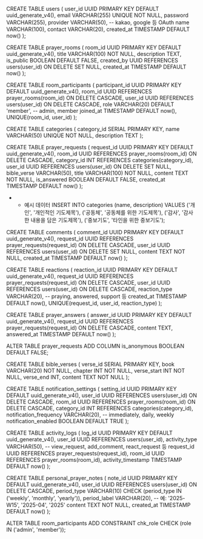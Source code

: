 CREATE TABLE users (
user_id UUID PRIMARY KEY DEFAULT uuid_generate_v4(),
email VARCHAR(255) UNIQUE NOT NULL,
password VARCHAR(255),
provider VARCHAR(50), -- kakao, google 등 OAuth
name VARCHAR(100),
contact VARCHAR(20),
created_at TIMESTAMP DEFAULT now()
);

CREATE TABLE prayer_rooms (
room_id UUID PRIMARY KEY DEFAULT uuid_generate_v4(),
title VARCHAR(100) NOT NULL,
description TEXT,
is_public BOOLEAN DEFAULT FALSE,
created_by UUID REFERENCES users(user_id) ON DELETE SET NULL,
created_at TIMESTAMP DEFAULT now()
);

CREATE TABLE room_participants (
participant_id UUID PRIMARY KEY DEFAULT uuid_generate_v4(),
room_id UUID REFERENCES prayer_rooms(room_id) ON DELETE CASCADE,
user_id UUID REFERENCES users(user_id) ON DELETE CASCADE,
role VARCHAR(20) DEFAULT 'member', -- admin, member
joined_at TIMESTAMP DEFAULT now(),
UNIQUE(room_id, user_id)
);

CREATE TABLE categories (
category_id SERIAL PRIMARY KEY,
name VARCHAR(50) UNIQUE NOT NULL,
description TEXT
);

CREATE TABLE prayer_requests (
request_id UUID PRIMARY KEY DEFAULT uuid_generate_v4(),
room_id UUID REFERENCES prayer_rooms(room_id) ON DELETE CASCADE,
category_id INT REFERENCES categories(category_id),
user_id UUID REFERENCES users(user_id) ON DELETE SET NULL,
bible_verse VARCHAR(50),
title VARCHAR(100) NOT NULL,
content TEXT NOT NULL,
is_answered BOOLEAN DEFAULT FALSE,
created_at TIMESTAMP DEFAULT now()
);

- - 예시 데이터
INSERT INTO categories (name, description) VALUES
('개인', '개인적인 기도제목'),
('공동체', '공동체를 위한 기도제목'),
('감사', '감사한 내용을 담은 기도제목'),
('중보기도', '타인을 위한 중보기도');

CREATE TABLE comments (
comment_id UUID PRIMARY KEY DEFAULT uuid_generate_v4(),
request_id UUID REFERENCES prayer_requests(request_id) ON DELETE CASCADE,
user_id UUID REFERENCES users(user_id) ON DELETE SET NULL,
content TEXT NOT NULL,
created_at TIMESTAMP DEFAULT now()
);

CREATE TABLE reactions (
reaction_id UUID PRIMARY KEY DEFAULT uuid_generate_v4(),
request_id UUID REFERENCES prayer_requests(request_id) ON DELETE CASCADE,
user_id UUID REFERENCES users(user_id) ON DELETE CASCADE,
reaction_type VARCHAR(20), -- praying, answered, support 등
created_at TIMESTAMP DEFAULT now(),
UNIQUE(request_id, user_id, reaction_type)
);

CREATE TABLE prayer_answers (
answer_id UUID PRIMARY KEY DEFAULT uuid_generate_v4(),
request_id UUID REFERENCES prayer_requests(request_id) ON DELETE CASCADE,
content TEXT,
answered_at TIMESTAMP DEFAULT now()
);

ALTER TABLE prayer_requests ADD COLUMN is_anonymous BOOLEAN DEFAULT FALSE;

CREATE TABLE bible_verses (
verse_id SERIAL PRIMARY KEY,
book VARCHAR(20) NOT NULL,
chapter INT NOT NULL,
verse_start INT NOT NULL,
verse_end INT,
content TEXT NOT NULL
);

CREATE TABLE notification_settings (
setting_id UUID PRIMARY KEY DEFAULT uuid_generate_v4(),
user_id UUID REFERENCES users(user_id) ON DELETE CASCADE,
room_id UUID REFERENCES prayer_rooms(room_id) ON DELETE CASCADE,
category_id INT REFERENCES categories(category_id),
notification_frequency VARCHAR(20), -- immediately, daily, weekly
notification_enabled BOOLEAN DEFAULT TRUE
);

CREATE TABLE activity_logs (
log_id UUID PRIMARY KEY DEFAULT uuid_generate_v4(),
user_id UUID REFERENCES users(user_id),
activity_type VARCHAR(50), -- view_request, add_comment, react_request 등
request_id UUID REFERENCES prayer_requests(request_id),
room_id UUID REFERENCES prayer_rooms(room_id),
activity_timestamp TIMESTAMP DEFAULT now()
);

CREATE TABLE personal_prayer_notes (
note_id UUID PRIMARY KEY DEFAULT uuid_generate_v4(),
user_id UUID REFERENCES users(user_id) ON DELETE CASCADE,
period_type VARCHAR(10) CHECK (period_type IN ('weekly', 'monthly', 'yearly')),
period_label VARCHAR(20), -- 예: '2025-W15', '2025-04', '2025'
content TEXT NOT NULL,
created_at TIMESTAMP DEFAULT now()
);

ALTER TABLE room_participants
ADD CONSTRAINT chk_role CHECK (role IN ('admin', 'member'));